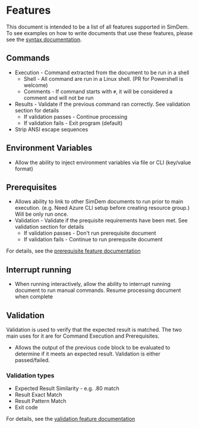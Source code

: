 # Features

This document is intended to be a list of all features supported in SimDem.  To see examples on how to write documents that use these features, please see the [syntax documentation](syntax.md).


## Commands
* Execution - Command extracted from the document to be run in a shell
  * Shell - All command are run in a Linux shell. (PR for Powershell is welcome)
  * Comments - If command starts with `#`, it will be considered a comment and will not be run
* Results - Validate if the previous command ran correctly.  See validation section for details
    * If validation passes - Continue processing
    * If validation fails - Exit program (default)
* Strip ANSI escape sequences

## Environment Variables
  * Allow the ability to inject environment variables via file or CLI (key/value format)

## Prerequisites
* Allows ability to link to other SimDem documents to run prior to main execution.  (e.g. Need Azure CLI setup before creating resource group.)  Will be only run once.
* Validation - Validate if the prequisite requirements have been met.  See validation section for details
  * If validation passes - Don't run prerequisite document 
  * If validation fails - Continue to run prerequsite document

For details, see the [prerequisite feature documentation](feature_prerequisite.md)

## Interrupt running
  * When running interactively, allow the ability to interrupt running document to run manual commands.  Resume processing document when complete

## Validation

Validation is used to verify that the expected result is matched.  The two main uses for it are for Command Execution and Prerequisites.

  * Allows the output of the previous code block to be evaluated to determine if it meets an expected result.  Validation is either passed/failed.

### Validation types
  * Expected Result Similarity - e.g. .80 match
  * Result Exact Match
  * Result Pattern Match
  * Exit code

For details, see the [validation feature documentation](feature_validation.md)
